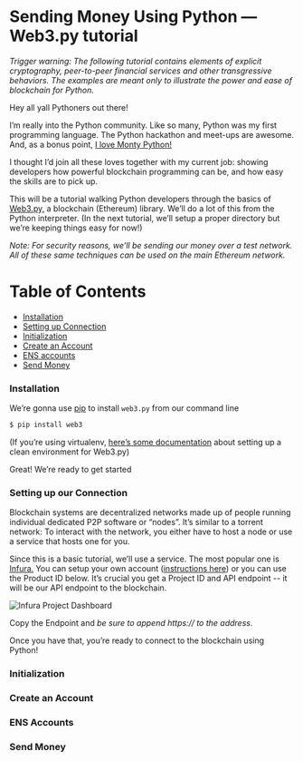 # Sending Money Using Python — Web3.py tutorial

_Trigger warning: The following tutorial contains elements of explicit cryptography, peer-to-peer financial services and other transgressive behaviors. The examples are meant only to illustrate the power and ease of blockchain for Python._

Hey all yall Pythoners out there!

I’m really into the Python community. Like so many, Python was my first programming language. The Python hackathon and meet-ups are awesome. And, as a bonus point, [I love Monty Python!](https://pythonspamclub.com/monty-python-and-programming-language/)

I thought I’d join all these loves together with my current job: showing developers how powerful blockchain programming can be, and how easy the skills are to pick up.

This will be a tutorial walking Python developers through the basics of [Web3.py,](https://web3py.readthedocs.io/en/stable/) a blockchain (Ethereum) library. We’ll do a lot of this from the Python interpreter. (In the next tutorial, we’ll setup a proper directory but we’re keeping things easy for now!)

_*Note: For security reasons, we’ll be sending our money over a test network. All of these same techniques can be used on the main Ethereum network.*_

Table of Contents
=================

* [Installation](#installation)
* [Setting up Connection](#setting-up-our-connection)
* [Initialization](#initialization)
* [Create an Account](#create-an-account)
* [ENS accounts](#ens-accounts)
* [Send Money](#send-money)


### Installation

We’re gonna use [pip](https://pip.pypa.io/en/stable/installing/) to install `web3.py` from our command line

```bash
$ pip install web3
```

(If you’re using virtualenv, [here’s some documentation](https://web3py.readthedocs.io/en/stable/troubleshooting.html#setup-environment) about setting up a clean environment for Web3.py)

Great! We’re ready to get started

### Setting up our Connection

Blockchain systems are decentralized networks made up of people running individual dedicated P2P software or “nodes”. It’s similar to a torrent network: To interact with the network, you either have to host a node or use a service that hosts one for you.

Since this is a basic tutorial, we’ll use a service. The most popular one is [Infura.](https://infura.io/) You can setup your own account ([instructions here](https://blog.infura.io/getting-started-with-infura-28e41844cc89/)) or you can use the Product ID below. It’s crucial you get a Project ID and API endpoint -- it will be our API endpoint to the blockchain. 

![Infura Project Dashboard](https://github.com/cooganb/web3py-tutorial/blob/master/infura-rinkeby.png)

Copy the Endpoint and *be sure to append https:// to the address.*

Once you have that, you’re ready to connect to the blockchain using Python!


### Initialization

### Create an Account

### ENS Accounts

### Send Money
